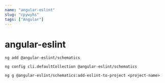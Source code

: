 ```yaml
---
name: "angular-eslint"
slug: "cpywyhs"
tags: ["Angular"]
---
```


# angular-eslint

```
ng add @angular-eslint/schematics
```

```
ng config cli.defaultCollection @angular-eslint/schematics
```

```
ng g @angular-eslint/schematics:add-eslint-to-project <project-name>
```